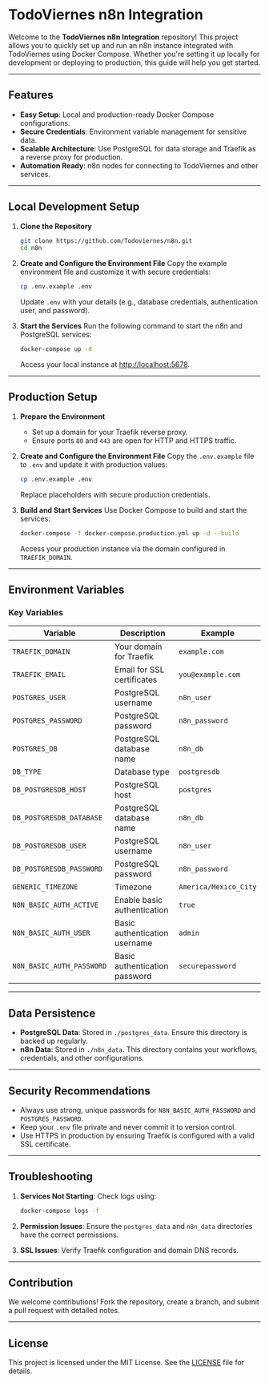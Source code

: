 # TodoViernes n8n Integration

Welcome to the **TodoViernes n8n Integration** repository! This project allows you to quickly set up and run an n8n instance integrated with TodoViernes using Docker Compose. Whether you're setting it up locally for development or deploying to production, this guide will help you get started.

---

## Features

- **Easy Setup**: Local and production-ready Docker Compose configurations.
- **Secure Credentials**: Environment variable management for sensitive data.
- **Scalable Architecture**: Use PostgreSQL for data storage and Traefik as a reverse proxy for production.
- **Automation Ready**: n8n nodes for connecting to TodoViernes and other services.

---

## Local Development Setup

1. **Clone the Repository**
   ```bash
   git clone https://github.com/Todoviernes/n8n.git
   cd n8n
   ```

2. **Create and Configure the Environment File**
   Copy the example environment file and customize it with secure credentials:
   ```bash
   cp .env.example .env
   ```
   Update `.env` with your details (e.g., database credentials, authentication user, and password).

3. **Start the Services**
   Run the following command to start the n8n and PostgreSQL services:
   ```bash
   docker-compose up -d
   ```
   Access your local instance at [http://localhost:5678](http://localhost:5678).

---

## Production Setup

1. **Prepare the Environment**
   - Set up a domain for your Traefik reverse proxy.
   - Ensure ports `80` and `443` are open for HTTP and HTTPS traffic.

2. **Create and Configure the Environment File**
   Copy the `.env.example` file to `.env` and update it with production values:
   ```bash
   cp .env.example .env
   ```
   Replace placeholders with secure production credentials.

3. **Build and Start Services**
   Use Docker Compose to build and start the services:
   ```bash
   docker-compose -f docker-compose.production.yml up -d --build
   ```
   Access your production instance via the domain configured in `TRAEFIK_DOMAIN`.

---

## Environment Variables

### Key Variables
| Variable                     | Description                           | Example                    |
|------------------------------|---------------------------------------|----------------------------|
| `TRAEFIK_DOMAIN`             | Your domain for Traefik              | `example.com`              |
| `TRAEFIK_EMAIL`              | Email for SSL certificates           | `you@example.com`          |
| `POSTGRES_USER`              | PostgreSQL username                  | `n8n_user`                 |
| `POSTGRES_PASSWORD`          | PostgreSQL password                  | `n8n_password`             |
| `POSTGRES_DB`                | PostgreSQL database name             | `n8n_db`                   |
| `DB_TYPE`                    | Database type                        | `postgresdb`               |
| `DB_POSTGRESDB_HOST`         | PostgreSQL host                      | `postgres`                 |
| `DB_POSTGRESDB_DATABASE`     | PostgreSQL database name             | `n8n_db`                   |
| `DB_POSTGRESDB_USER`         | PostgreSQL username                  | `n8n_user`                 |
| `DB_POSTGRESDB_PASSWORD`     | PostgreSQL password                  | `n8n_password`             |
| `GENERIC_TIMEZONE`           | Timezone                             | `America/Mexico_City`      |
| `N8N_BASIC_AUTH_ACTIVE`      | Enable basic authentication          | `true`                     |
| `N8N_BASIC_AUTH_USER`        | Basic authentication username        | `admin`                    |
| `N8N_BASIC_AUTH_PASSWORD`    | Basic authentication password        | `securepassword`           |

---

## Data Persistence

- **PostgreSQL Data**: Stored in `./postgres_data`. Ensure this directory is backed up regularly.
- **n8n Data**: Stored in `./n8n_data`. This directory contains your workflows, credentials, and other configurations.

---

## Security Recommendations

- Always use strong, unique passwords for `N8N_BASIC_AUTH_PASSWORD` and `POSTGRES_PASSWORD`.
- Keep your `.env` file private and never commit it to version control.
- Use HTTPS in production by ensuring Traefik is configured with a valid SSL certificate.

---

## Troubleshooting

1. **Services Not Starting**: Check logs using:
   ```bash
   docker-compose logs -f
   ```

2. **Permission Issues**: Ensure the `postgres_data` and `n8n_data` directories have the correct permissions.

3. **SSL Issues**: Verify Traefik configuration and domain DNS records.

---

## Contribution

We welcome contributions! Fork the repository, create a branch, and submit a pull request with detailed notes.

---

## License

This project is licensed under the MIT License. See the [LICENSE](LICENSE) file for details.